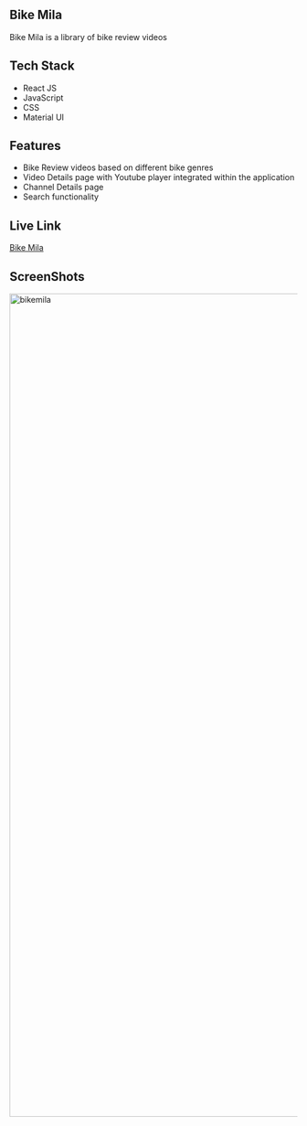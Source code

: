 ## Bike Mila
Bike Mila is a library of bike review videos

## Tech Stack
- React JS 
- JavaScript
- CSS  
- Material UI

## Features
- Bike Review videos based on different bike genres
- Video Details page with Youtube player integrated within the application
- Channel Details page
- Search functionality 

## Live Link
[Bike Mila](https://bikemila.netlify.app/)

## ScreenShots
<img width="1440" alt="bikemila" src="https://user-images.githubusercontent.com/87368952/195991713-22b1662c-4e93-4fd9-a49a-8b2a8fc97e65.png">

